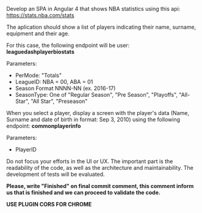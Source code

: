 Develop an SPA in Angular 4 that shows NBA statistics using this api: https://stats.nba.com/stats

The aplication should show a list of players indicating their name, surname, equipment and their age.

For this case, the following endpoint will be user:
**leaguedashplayerbiostats**

Parameters:

- PerMode: "Totals"
- LeagueID: NBA = 00, ABA = 01
- Season Format NNNN-NN (ex. 2016-17)
- SeasonType: One of "Regular Season", "Pre Season", "Playoffs", "All-Star", "All Star", "Preseason"

When you select a player, display a screen with the player's data (Name, Surname and date of birth in format: Sep 3, 2010) using the following endpoint: 
**commonplayerinfo**

Parameters:

- PlayerID

Do not focus your efforts in the UI or UX. The important part is the readability of the code, as well as the architecture and maintainability. The development of tests will be evaluated.

**Please, write "Finished" on final commit comment, this comment inform us that is finished and we can proceed to validate the code.**

**USE PLUGIN CORS FOR CHROME**
